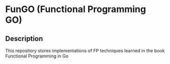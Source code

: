 # FunGO (Functional Programming GO)

## Description

This repository stores implementations of FP techniques learned in the book Functional Programming in Go
